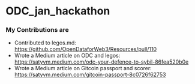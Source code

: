 # ODC_jan_hackathon

### My Contributions are
- Contributed to legos.md: https://github.com/OpenDataforWeb3/Resources/pull/110
- Wrote a Medium article on ODC and legos: https://satyvm.medium.com/odc-your-defence-to-sybil-86fea520b0e
- Wrote a Medium article on Gitcoin passport and scorer: https://satyvm.medium.com/gitcoin-passport-8c0726f62753
